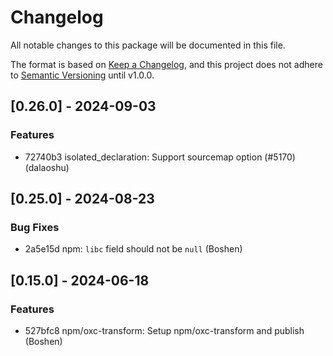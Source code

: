 # Changelog

All notable changes to this package will be documented in this file.

The format is based on [Keep a Changelog](https://keepachangelog.com/en/1.0.0/), and this project does not adhere to [Semantic Versioning](https://semver.org/spec/v2.0.0.html) until v1.0.0.

## [0.26.0] - 2024-09-03

### Features

- 72740b3 isolated_declaration: Support sourcemap option (#5170) (dalaoshu)

## [0.25.0] - 2024-08-23

### Bug Fixes

- 2a5e15d npm: `libc` field should not be `null` (Boshen)

## [0.15.0] - 2024-06-18

### Features

- 527bfc8 npm/oxc-transform: Setup npm/oxc-transform and publish (Boshen)

